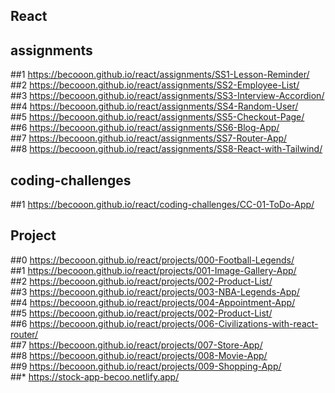 ## React
## assignments
##1 https://becooon.github.io/react/assignments/SS1-Lesson-Reminder/<br/>
##2 https://becooon.github.io/react/assignments/SS2-Employee-List/<br/>
##3 https://becooon.github.io/react/assignments/SS3-Interview-Accordion/<br/>
##4 https://becooon.github.io/react/assignments/SS4-Random-User/<br/>
##5 https://becooon.github.io/react/assignments/SS5-Checkout-Page/<br/>
##6 https://becooon.github.io/react/assignments/SS6-Blog-App/<br/>
##7 https://becooon.github.io/react/assignments/SS7-Router-App/<br/>
##8 https://becooon.github.io/react/assignments/SS8-React-with-Tailwind/<br/>
## coding-challenges
##1 https://becooon.github.io/react/coding-challenges/CC-01-ToDo-App/<br/>
## Project<br/>
##0 https://becooon.github.io/react/projects/000-Football-Legends/<br/>
##1 https://becooon.github.io/react/projects/001-Image-Gallery-App/<br/>
##2 https://becooon.github.io/react/projects/002-Product-List/<br/>
##3 https://becooon.github.io/react/projects/003-NBA-Legends-App/<br/>
##4 https://becooon.github.io/react/projects/004-Appointment-App/<br/>
##5 https://becooon.github.io/react/projects/002-Product-List/<br/> <!-- added input -->
##6 https://becooon.github.io/react/projects/006-Civilizations-with-react-router/<br/>
##7 https://becooon.github.io/react/projects/007-Store-App/<br/>
##8 https://becooon.github.io/react/projects/008-Movie-App/<br/>
##9 https://becooon.github.io/react/projects/009-Shopping-App/<br/>
##* https://stock-app-becoo.netlify.app/<br/>
